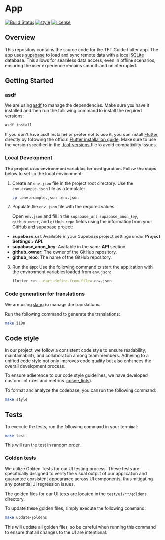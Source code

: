# App

[![Build Status](https://github.com/ngoc-quoc-huynh/tft_guide/actions/workflows/app.yaml/badge.svg)](https://github.com/ngoc-quoc-huynh/tft_guide/actions/workflows/app.yaml)
[![style](https://img.shields.io/badge/style-cosee__lints-brightgreen)](https://pub.dev/packages/cosee_lints)
[![license](https://img.shields.io/github/license/ngoc-quoc-huynh/tft_guide)](https://raw.githubusercontent.com/ngoc-quoc-huynh/tft_guide/refs/heads/main/LICENSE)

## Overview

This repository contains the source code for the TFT Guide flutter app.
The app uses [supabase](https://supabase.com/) to load and sync remote data with a
local [SQLite](https://pub.dev/packages/sqlite_async) database. This allows for seamless data
access, even in offline
scenarios, ensuring the user experience remains smooth and uninterrupted.

## Getting Started

### asdf

We are using [asdf](https://asdf-vm.com/) to manage the dependencies. Make sure you have it
installed and then run the
following command to install the required versions:

```bash
asdf install
```

If you don't have asdf installed or prefer not to use it, you can
install [Flutter](https://docs.flutter.dev/) directly
by following the official
[Flutter installation guide](https://docs.flutter.dev/get-started/install). Make sure to use the
version specified in
the [.tool-versions ](../.tool-versions) file to avoid compatibility
issues.

### Local Development

The project uses environment variables for configuration. Follow the steps below to set up the local
environment:

1. Create an `env.json` file in the project root directory. Use the `env.example.json` file as a
   template:

   ```bash
   cp .env.example.json .env.json
   ```

2. Populate the `env.json` file with the required values.

   Open `env.json` and fill in the `supabase_url`, `supabase_anon_key`, `github_owner`, and
   `github_repo`
   fields using the information from your GitHub and supabase project:

- **supabase_url**: Available in your Supabase project settings under **Project Settings > API**.
- **supabase_anon_key**: Available in the same **API** section.
- **github_owner**: The owner of the GitHub repository.
- **github_repo**: The name of the GitHub repository.

3. Run the app:
   Use the following command to start the application with the environment variables loaded from
   `env.json`:

   ```bash
   flutter run --dart-define-from-file=.env.json
   ```

### Code generation for translations

We are using [slang](https://pub.dev/packages/slang) to manage the translations.

Run the following command to generate the translations:

```bash
make i18n
```

## Code style

In our project, we follow a consistent code style to ensure readability, maintainability, and
collaboration among team members. Adhering to a unified code style not only improves code quality
but also enhances the overall development process.

To ensure adherence to our code style guidelines, we have developed custom lint rules and
metrics ([cosee_lints](https://pub.dev/packages/cosee_lints)).

To format and analyze the codebase, you can run the following command:

```sh
make style
```

## Tests

To execute the tests, run the following command in your terminal:

```sh
make test
```

This will run the test in random order.

### Golden tests

We utilize Golden Tests for our UI testing process. These tests are specifically designed to verify
the visual output of our application and guarantee consistent appearance across UI components, thus
mitigating any potential UI regression issues.

The golden files for our UI tests are located in the `test/ui/**/goldens` directory.

To update these golden files, simply execute the following command:

```sh
make update-goldens
```

This will update all golden files, so be careful when running this command to ensure that all
changes to the UI are intentional.
